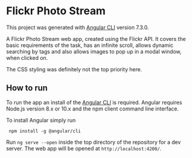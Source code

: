 # Flickr Photo Stream

This project was generated with [Angular CLI](https://github.com/angular/angular-cli) version 7.3.0.

A Flickr Photo Stream web app, created using the Flickr API.
It covers the basic requirements of the task, has an infinite scroll, allows dynamic searching by tags and also allows images to pop up in a modal window, when clicked on.

The CSS styling was definitely not the top priority here.


## How to run

To run the app an install of the [Angular CLI](https://angular.io/guide/quickstart#prerequisites) is required. Angular requires Node.js version 8.x or 10.x and the npm client command line interface.

To install Angular simply run
```
 npm install -g @angular/cli
```

Run `ng serve --open` inside the top directory of the repository for a dev server. The web app will be opened at `http://localhost:4200/`.
